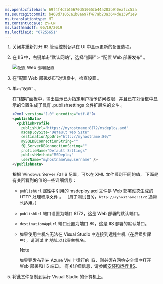 ```yaml
---
ms.openlocfilehash: 69f4f4c2b55670d510652b44a203b9f0eafcc53a
ms.sourcegitcommit: b468d71052a1b8a697f477ab23a3644de139f1e9
ms.translationtype: MT
ms.contentlocale: zh-CN
ms.lasthandoff: 06/19/2019
ms.locfileid: "67256651"
---
```


1. 关闭并重新打开 IIS 管理控制台以在 UI 中显示更新的配置选项。

2. 在 IIS 中，右键单击“默认网站”，选择“部署” > “配置 Web 部署发布”    。

    ![配置 Web 部署配置](../../deployment/media/tutorial-configure-web-deploy-publishing.png)

3. 在“配置 Web 部署发布”对话框中，检查设置  。

4. 单击“设置”  。

    在“结果”面板中，输出显示已为指定用户授予访问权限，并且已在对话框中显示的位置生成了具有 .publishsettings 文件扩展名的文件   。

    ```xml
    <?xml version="1.0" encoding="utf-8"?>
    <publishData>
      <publishProfile
        publishUrl="https://myhostname:8172/msdeploy.axd"
        msdeploySite="Default Web Site"
        destinationAppUrl="http://myhostname:80/"
        mySQLDBConnectionString=""
        SQLServerDBConnectionString=""
        profileName="Default Settings"
        publishMethod="MSDeploy"
        userName="myhostname\myusername" />
    </publishData>
    ```

    根据 Windows Server 和 IIS 配置，可以在 XML 文件看到不同的值。 下面是有关所看到的值的一些详细信息：

   * `publishUrl` 属性中引用的 msdeploy.axd 文件是 Web 部署动态生成的 HTTP 处理程序文件  。 （用于测试目的，`http://myhostname:8172` 通常也适用。）
   * `publishUrl` 端口设置为端口 8172，这是 Web 部署的默认端口。
   * `destinationAppUrl` 端口设置为端口 80，这是 IIS 部署的默认端口。
   * 如果使用主机名无法在 Visual Studio 中连接到远程主机（在后续步骤中），请测试 IP 地址以代替主机名。

     > [!NOTE]
     > 如果要发布到在 Azure VM 上运行的 IIS，则必须在网络安全组中打开 Web 部署和 IIS 端口。 有关详细信息，请参阅[安装和运行 IIS](/azure/virtual-machines/windows/quick-create-portal#install-web-server)。

5. 将此文件复制到运行 Visual Studio 的计算机上。
